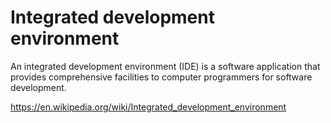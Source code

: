 # Integrated development environment

An integrated development environment (IDE) is a software application that provides comprehensive facilities to computer programmers for software development.

https://en.wikipedia.org/wiki/Integrated_development_environment
